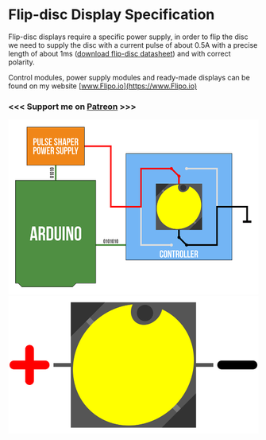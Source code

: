 # Flip-disc Display Specification

Flip-disc displays require a specific power supply, in order to flip the disc we need to supply the disc with a current pulse of about 0.5A with a precise length of about 1ms ([download flip-disc datasheet](https://github.com/marcinsaj/Flipo-Flip-disc-Display-Specification/raw/main/datasheet/Flipo-Flip-Disc-Specification.pdf)) and with correct polarity.

Control modules, power supply modules and ready-made displays can be found on my website [www.Flipo.io](https://www.Flipo.io)
### <<< Support me on [Patreon](https://www.patreon.com/marcinsaj) >>>
[ ]( )

![](https://github.com/marcinsaj/Flipo-Flip-disc-Display-Specification/blob/main/extras/flip-disc-how-it-works-02.gif)
![](https://github.com/marcinsaj/Flipo-Flip-disc-Display-Specification/blob/main/extras/flip-disc-how-it-works-01.gif)
